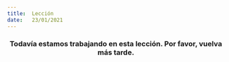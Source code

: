 ```yaml
---
title:  Lección
date:   23/01/2021
---
```


### <center>Todavía estamos trabajando en esta lección. Por favor, vuelva más tarde.</center>